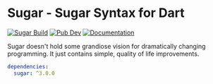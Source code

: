 # Sugar - Sugar Syntax for Dart
[![Sugar Build](https://github.com/forus-labs/cauldron/workflows/Sugar%20Build/badge.svg)](https://github.com/forus-labs/cauldron/actions?query=workflow%3A%22Sugar+Build%22)
[![Pub Dev](https://img.shields.io/pub/v/sugar)](https://pub.dev/packages/sugar)
[![Documentation](https://img.shields.io/badge/documentation-latest-brightgreen.svg)](https://pub.dev/documentation/sugar/latest/)

Sugar doesn't hold some grandiose vision for dramatically changing programming. It just contains simple, quality of life improvements.

```yaml
dependencies:
  sugar: ^3.0.0
```
